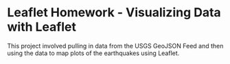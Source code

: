 # Leaflet Homework - Visualizing Data with Leaflet

This project involved pulling in data from the USGS GeoJSON Feed and then using the data to map plots of the earthquakes using Leaflet. 


